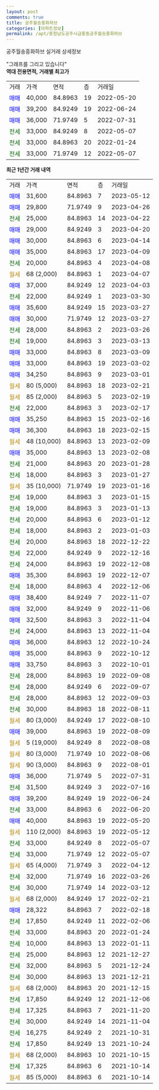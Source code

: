 ```yaml
---
layout: post
comments: true
title: 공주월송흥화하브
categories: [아파트정보]
permalink: /apt/충청남도공주시금흥동공주월송흥화하브
---
```


공주월송흥화하브 실거래 상세정보

<script type="text/javascript">
  google.charts.load('current', {'packages':['line', 'corechart']});
  google.charts.setOnLoadCallback(drawChart);

  function drawChart() {
    var data = new google.visualization.DataTable();
    data.addColumn('date', '거래일');
    data.addColumn('number', "매매");
    data.addColumn('number', "전세");
    data.addColumn('number', "전매");

    data.addRows([[new Date(Date.parse("2023-05-12")), 31600, null, null], [new Date(Date.parse("2023-04-26")), 29800, null, null], [new Date(Date.parse("2023-04-22")), null, 25000, null], [new Date(Date.parse("2023-04-20")), 29000, null, null], [new Date(Date.parse("2023-04-14")), 30000, null, null], [new Date(Date.parse("2023-04-09")), 35000, null, null], [new Date(Date.parse("2023-04-08")), null, 20000, null], [new Date(Date.parse("2023-04-07")), null, null, null], [new Date(Date.parse("2023-04-03")), 37000, null, null], [new Date(Date.parse("2023-03-30")), null, 22000, null], [new Date(Date.parse("2023-03-27")), 35600, null, null], [new Date(Date.parse("2023-03-27")), 30000, null, null], [new Date(Date.parse("2023-03-26")), null, 28000, null], [new Date(Date.parse("2023-03-13")), null, 19000, null], [new Date(Date.parse("2023-03-09")), 33000, null, null], [new Date(Date.parse("2023-03-02")), 33000, null, null], [new Date(Date.parse("2023-03-01")), 34250, null, null], [new Date(Date.parse("2023-02-21")), null, null, null], [new Date(Date.parse("2023-02-19")), null, null, null], [new Date(Date.parse("2023-02-17")), null, 22000, null], [new Date(Date.parse("2023-02-16")), 35250, null, null], [new Date(Date.parse("2023-02-15")), 36300, null, null], [new Date(Date.parse("2023-02-09")), null, null, null], [new Date(Date.parse("2023-02-08")), 35000, null, null], [new Date(Date.parse("2023-01-28")), null, 21000, null], [new Date(Date.parse("2023-01-27")), null, 18000, null], [new Date(Date.parse("2023-01-16")), null, null, null], [new Date(Date.parse("2023-01-15")), null, 19000, null], [new Date(Date.parse("2023-01-13")), null, 19000, null], [new Date(Date.parse("2023-01-12")), null, 20000, null], [new Date(Date.parse("2023-01-03")), null, 18000, null], [new Date(Date.parse("2022-12-22")), null, 20000, null], [new Date(Date.parse("2022-12-16")), null, 22000, null], [new Date(Date.parse("2022-12-08")), null, 24000, null], [new Date(Date.parse("2022-12-07")), 35300, null, null], [new Date(Date.parse("2022-12-06")), null, 18000, null], [new Date(Date.parse("2022-11-07")), 38400, null, null], [new Date(Date.parse("2022-11-06")), 32000, null, null], [new Date(Date.parse("2022-11-04")), 32500, null, null], [new Date(Date.parse("2022-11-04")), null, 24000, null], [new Date(Date.parse("2022-10-24")), 36000, null, null], [new Date(Date.parse("2022-10-12")), 35000, null, null], [new Date(Date.parse("2022-10-01")), 33750, null, null], [new Date(Date.parse("2022-09-08")), null, 28000, null], [new Date(Date.parse("2022-09-07")), null, 28000, null], [new Date(Date.parse("2022-09-03")), null, 28000, null], [new Date(Date.parse("2022-08-11")), null, 30000, null], [new Date(Date.parse("2022-08-10")), null, null, null], [new Date(Date.parse("2022-08-09")), 39000, null, null], [new Date(Date.parse("2022-08-08")), null, null, null], [new Date(Date.parse("2022-08-06")), null, null, null], [new Date(Date.parse("2022-08-01")), null, null, null], [new Date(Date.parse("2022-07-31")), 36000, null, null], [new Date(Date.parse("2022-07-16")), null, 31500, null], [new Date(Date.parse("2022-06-24")), 39200, null, null], [new Date(Date.parse("2022-06-20")), null, 33000, null], [new Date(Date.parse("2022-05-20")), 40000, null, null], [new Date(Date.parse("2022-05-12")), null, null, null], [new Date(Date.parse("2022-05-07")), null, 33000, null], [new Date(Date.parse("2022-05-07")), null, 33000, null], [new Date(Date.parse("2022-04-12")), null, null, null], [new Date(Date.parse("2022-03-26")), null, 32000, null], [new Date(Date.parse("2022-03-12")), null, 30000, null], [new Date(Date.parse("2022-02-21")), null, null, null], [new Date(Date.parse("2022-02-18")), 28322, null, null], [new Date(Date.parse("2022-02-06")), null, 17850, null], [new Date(Date.parse("2022-01-24")), null, 33000, null], [new Date(Date.parse("2022-01-11")), null, 10000, null], [new Date(Date.parse("2021-12-27")), null, 25000, null], [new Date(Date.parse("2021-12-24")), null, 32000, null], [new Date(Date.parse("2021-12-21")), null, 30000, null], [new Date(Date.parse("2021-12-15")), null, null, null], [new Date(Date.parse("2021-12-06")), null, 17850, null], [new Date(Date.parse("2021-11-20")), null, 17325, null], [new Date(Date.parse("2021-11-04")), null, 30000, null], [new Date(Date.parse("2021-10-31")), null, 16275, null], [new Date(Date.parse("2021-10-24")), null, 17850, null], [new Date(Date.parse("2021-10-15")), null, null, null], [new Date(Date.parse("2021-10-14")), null, 17325, null], [new Date(Date.parse("2021-10-14")), null, null, null]]);

    var options = {
      hAxis: {
        format: 'yyyy/MM/dd'
      },    
      lineWidth: 0,
      pointsVisible: true,    
      title: '최근 1년간 유형별 실거래가 분포',
      legend: { position: 'bottom' }
    };

    var formatter = new google.visualization.NumberFormat({pattern:'###,###'} );
    formatter.format(data, 1);
    formatter.format(data, 2);
    
    setTimeout(function() {
        var chart = new google.visualization.LineChart(document.getElementById('columnchart_material'));
        chart.draw(data, (options));
        document.getElementById('loading').style.display = 'none';
    }, 200);
  }
</script>


<div id="loading" style="z-index:20; display: block; margin-left: 0px">"그래프를 그리고 있습니다"</div>
<div id="columnchart_material" style="width: 95%; margin-left: 0px; display: block"></div>
<!-- contents start -->
<b>역대 전용면적, 거래별 최고가</b>
<table class="sortable">
    <tr>
      <td>거래</td>
      <td>가격</td>
      <td>면적</td>
      <td>층</td>
      <td>거래일</td>
    </tr>
        <tr>
          <td><a style="color: blue">매매</a></td>
          <td>40,000</td>
          <td>84.8963</td>
          <td>19</td>
          <td>2022-05-20</td>
        </tr>            <tr>
          <td><a style="color: blue">매매</a></td>
          <td>39,200</td>
          <td>84.9249</td>
          <td>19</td>
          <td>2022-06-24</td>
        </tr>            <tr>
          <td><a style="color: blue">매매</a></td>
          <td>36,000</td>
          <td>71.9749</td>
          <td>5</td>
          <td>2022-07-31</td>
        </tr>        
        <tr>
              <td><a style="color: darkgreen">전세</a></td>
              <td>33,000</td>
              <td>84.9249</td>
              <td>8</td>
              <td>2022-05-07</td>
            </tr>            <tr>
              <td><a style="color: darkgreen">전세</a></td>
              <td>33,000</td>
              <td>84.8963</td>
              <td>20</td>
              <td>2022-01-24</td>
            </tr>            <tr>
              <td><a style="color: darkgreen">전세</a></td>
              <td>33,000</td>
              <td>71.9749</td>
              <td>12</td>
              <td>2022-05-07</td>
            </tr>        
    
</table>

<b>최근 1년간 거래 내역</b>

<table class="sortable">
    <tr>
      <td>거래</td>
      <td>가격</td>
      <td>면적</td>
      <td>층</td>
      <td>거래일</td>
    </tr>
    <tr>
      <td><a style="color: blue">매매</a></td>
      <td>31,600</td>
      <td>84.8963</td>
      <td>7</td>
      <td>2023-05-12</td>
    </tr>          <tr>
      <td><a style="color: blue">매매</a></td>
      <td>29,800</td>
      <td>71.9749</td>
      <td>9</td>
      <td>2023-04-26</td>
    </tr>          <tr>
      <td><a style="color: darkgreen">전세</a></td>
      <td>25,000</td>
      <td>84.8963</td>
      <td>14</td>
      <td>2023-04-22</td>
    </tr>          <tr>
      <td><a style="color: blue">매매</a></td>
      <td>29,000</td>
      <td>84.9249</td>
      <td>3</td>
      <td>2023-04-20</td>
    </tr>          <tr>
      <td><a style="color: blue">매매</a></td>
      <td>30,000</td>
      <td>84.8963</td>
      <td>6</td>
      <td>2023-04-14</td>
    </tr>          <tr>
      <td><a style="color: blue">매매</a></td>
      <td>35,000</td>
      <td>84.8963</td>
      <td>17</td>
      <td>2023-04-09</td>
    </tr>          <tr>
      <td><a style="color: darkgreen">전세</a></td>
      <td>20,000</td>
      <td>84.8963</td>
      <td>4</td>
      <td>2023-04-08</td>
    </tr>          <tr>
      <td><a style="color: darkgoldenrod">월세</a></td>
      <td>68 (2,000)</td>
      <td>84.8963</td>
      <td>1</td>
      <td>2023-04-07</td>
    </tr>          <tr>
      <td><a style="color: blue">매매</a></td>
      <td>37,000</td>
      <td>84.9249</td>
      <td>12</td>
      <td>2023-04-03</td>
    </tr>          <tr>
      <td><a style="color: darkgreen">전세</a></td>
      <td>22,000</td>
      <td>84.9249</td>
      <td>1</td>
      <td>2023-03-30</td>
    </tr>          <tr>
      <td><a style="color: blue">매매</a></td>
      <td>35,600</td>
      <td>84.9249</td>
      <td>15</td>
      <td>2023-03-27</td>
    </tr>          <tr>
      <td><a style="color: blue">매매</a></td>
      <td>30,000</td>
      <td>71.9749</td>
      <td>12</td>
      <td>2023-03-27</td>
    </tr>          <tr>
      <td><a style="color: darkgreen">전세</a></td>
      <td>28,000</td>
      <td>84.8963</td>
      <td>2</td>
      <td>2023-03-26</td>
    </tr>          <tr>
      <td><a style="color: darkgreen">전세</a></td>
      <td>19,000</td>
      <td>84.8963</td>
      <td>3</td>
      <td>2023-03-13</td>
    </tr>          <tr>
      <td><a style="color: blue">매매</a></td>
      <td>33,000</td>
      <td>84.8963</td>
      <td>8</td>
      <td>2023-03-09</td>
    </tr>          <tr>
      <td><a style="color: blue">매매</a></td>
      <td>33,000</td>
      <td>84.8963</td>
      <td>19</td>
      <td>2023-03-02</td>
    </tr>          <tr>
      <td><a style="color: blue">매매</a></td>
      <td>34,250</td>
      <td>84.8963</td>
      <td>9</td>
      <td>2023-03-01</td>
    </tr>          <tr>
      <td><a style="color: darkgoldenrod">월세</a></td>
      <td>80 (5,000)</td>
      <td>84.8963</td>
      <td>18</td>
      <td>2023-02-21</td>
    </tr>          <tr>
      <td><a style="color: darkgoldenrod">월세</a></td>
      <td>85 (2,000)</td>
      <td>84.8963</td>
      <td>5</td>
      <td>2023-02-19</td>
    </tr>          <tr>
      <td><a style="color: darkgreen">전세</a></td>
      <td>22,000</td>
      <td>84.8963</td>
      <td>3</td>
      <td>2023-02-17</td>
    </tr>          <tr>
      <td><a style="color: blue">매매</a></td>
      <td>35,250</td>
      <td>84.8963</td>
      <td>15</td>
      <td>2023-02-16</td>
    </tr>          <tr>
      <td><a style="color: blue">매매</a></td>
      <td>36,300</td>
      <td>84.8963</td>
      <td>18</td>
      <td>2023-02-15</td>
    </tr>          <tr>
      <td><a style="color: darkgoldenrod">월세</a></td>
      <td>48 (10,000)</td>
      <td>84.8963</td>
      <td>13</td>
      <td>2023-02-09</td>
    </tr>          <tr>
      <td><a style="color: blue">매매</a></td>
      <td>35,000</td>
      <td>84.8963</td>
      <td>13</td>
      <td>2023-02-08</td>
    </tr>          <tr>
      <td><a style="color: darkgreen">전세</a></td>
      <td>21,000</td>
      <td>84.8963</td>
      <td>20</td>
      <td>2023-01-28</td>
    </tr>          <tr>
      <td><a style="color: darkgreen">전세</a></td>
      <td>18,000</td>
      <td>84.8963</td>
      <td>3</td>
      <td>2023-01-27</td>
    </tr>          <tr>
      <td><a style="color: darkgoldenrod">월세</a></td>
      <td>35 (10,000)</td>
      <td>71.9749</td>
      <td>19</td>
      <td>2023-01-16</td>
    </tr>          <tr>
      <td><a style="color: darkgreen">전세</a></td>
      <td>19,000</td>
      <td>84.8963</td>
      <td>3</td>
      <td>2023-01-15</td>
    </tr>          <tr>
      <td><a style="color: darkgreen">전세</a></td>
      <td>19,000</td>
      <td>84.8963</td>
      <td>3</td>
      <td>2023-01-13</td>
    </tr>          <tr>
      <td><a style="color: darkgreen">전세</a></td>
      <td>20,000</td>
      <td>84.8963</td>
      <td>6</td>
      <td>2023-01-12</td>
    </tr>          <tr>
      <td><a style="color: darkgreen">전세</a></td>
      <td>18,000</td>
      <td>84.8963</td>
      <td>2</td>
      <td>2023-01-03</td>
    </tr>          <tr>
      <td><a style="color: darkgreen">전세</a></td>
      <td>20,000</td>
      <td>84.8963</td>
      <td>18</td>
      <td>2022-12-22</td>
    </tr>          <tr>
      <td><a style="color: darkgreen">전세</a></td>
      <td>22,000</td>
      <td>84.9249</td>
      <td>9</td>
      <td>2022-12-16</td>
    </tr>          <tr>
      <td><a style="color: darkgreen">전세</a></td>
      <td>24,000</td>
      <td>84.8963</td>
      <td>19</td>
      <td>2022-12-08</td>
    </tr>          <tr>
      <td><a style="color: blue">매매</a></td>
      <td>35,300</td>
      <td>84.8963</td>
      <td>19</td>
      <td>2022-12-07</td>
    </tr>          <tr>
      <td><a style="color: darkgreen">전세</a></td>
      <td>18,000</td>
      <td>84.8963</td>
      <td>4</td>
      <td>2022-12-06</td>
    </tr>          <tr>
      <td><a style="color: blue">매매</a></td>
      <td>38,400</td>
      <td>84.9249</td>
      <td>7</td>
      <td>2022-11-07</td>
    </tr>          <tr>
      <td><a style="color: blue">매매</a></td>
      <td>32,000</td>
      <td>84.9249</td>
      <td>9</td>
      <td>2022-11-06</td>
    </tr>          <tr>
      <td><a style="color: blue">매매</a></td>
      <td>32,500</td>
      <td>84.8963</td>
      <td>3</td>
      <td>2022-11-04</td>
    </tr>          <tr>
      <td><a style="color: darkgreen">전세</a></td>
      <td>24,000</td>
      <td>84.8963</td>
      <td>13</td>
      <td>2022-11-04</td>
    </tr>          <tr>
      <td><a style="color: blue">매매</a></td>
      <td>36,000</td>
      <td>84.8963</td>
      <td>12</td>
      <td>2022-10-24</td>
    </tr>          <tr>
      <td><a style="color: blue">매매</a></td>
      <td>35,000</td>
      <td>84.8963</td>
      <td>9</td>
      <td>2022-10-12</td>
    </tr>          <tr>
      <td><a style="color: blue">매매</a></td>
      <td>33,750</td>
      <td>84.8963</td>
      <td>3</td>
      <td>2022-10-01</td>
    </tr>          <tr>
      <td><a style="color: darkgreen">전세</a></td>
      <td>28,000</td>
      <td>84.8963</td>
      <td>19</td>
      <td>2022-09-08</td>
    </tr>          <tr>
      <td><a style="color: darkgreen">전세</a></td>
      <td>28,000</td>
      <td>84.9249</td>
      <td>6</td>
      <td>2022-09-07</td>
    </tr>          <tr>
      <td><a style="color: darkgreen">전세</a></td>
      <td>28,000</td>
      <td>84.8963</td>
      <td>12</td>
      <td>2022-09-03</td>
    </tr>          <tr>
      <td><a style="color: darkgreen">전세</a></td>
      <td>30,000</td>
      <td>84.8963</td>
      <td>18</td>
      <td>2022-08-11</td>
    </tr>          <tr>
      <td><a style="color: darkgoldenrod">월세</a></td>
      <td>80 (3,000)</td>
      <td>84.9249</td>
      <td>17</td>
      <td>2022-08-10</td>
    </tr>          <tr>
      <td><a style="color: blue">매매</a></td>
      <td>39,000</td>
      <td>84.8963</td>
      <td>19</td>
      <td>2022-08-09</td>
    </tr>          <tr>
      <td><a style="color: darkgoldenrod">월세</a></td>
      <td>5 (19,000)</td>
      <td>84.9249</td>
      <td>8</td>
      <td>2022-08-08</td>
    </tr>          <tr>
      <td><a style="color: darkgoldenrod">월세</a></td>
      <td>80 (3,000)</td>
      <td>71.9749</td>
      <td>10</td>
      <td>2022-08-06</td>
    </tr>          <tr>
      <td><a style="color: darkgoldenrod">월세</a></td>
      <td>90 (3,000)</td>
      <td>84.8963</td>
      <td>9</td>
      <td>2022-08-01</td>
    </tr>          <tr>
      <td><a style="color: blue">매매</a></td>
      <td>36,000</td>
      <td>71.9749</td>
      <td>5</td>
      <td>2022-07-31</td>
    </tr>          <tr>
      <td><a style="color: darkgreen">전세</a></td>
      <td>31,500</td>
      <td>84.9249</td>
      <td>3</td>
      <td>2022-07-16</td>
    </tr>          <tr>
      <td><a style="color: blue">매매</a></td>
      <td>39,200</td>
      <td>84.9249</td>
      <td>19</td>
      <td>2022-06-24</td>
    </tr>          <tr>
      <td><a style="color: darkgreen">전세</a></td>
      <td>33,000</td>
      <td>84.8963</td>
      <td>6</td>
      <td>2022-06-20</td>
    </tr>          <tr>
      <td><a style="color: blue">매매</a></td>
      <td>40,000</td>
      <td>84.8963</td>
      <td>19</td>
      <td>2022-05-20</td>
    </tr>          <tr>
      <td><a style="color: darkgoldenrod">월세</a></td>
      <td>110 (2,000)</td>
      <td>84.8963</td>
      <td>19</td>
      <td>2022-05-12</td>
    </tr>          <tr>
      <td><a style="color: darkgreen">전세</a></td>
      <td>33,000</td>
      <td>84.9249</td>
      <td>8</td>
      <td>2022-05-07</td>
    </tr>          <tr>
      <td><a style="color: darkgreen">전세</a></td>
      <td>33,000</td>
      <td>71.9749</td>
      <td>12</td>
      <td>2022-05-07</td>
    </tr>          <tr>
      <td><a style="color: darkgoldenrod">월세</a></td>
      <td>65 (4,000)</td>
      <td>71.9749</td>
      <td>3</td>
      <td>2022-04-12</td>
    </tr>          <tr>
      <td><a style="color: darkgreen">전세</a></td>
      <td>32,000</td>
      <td>71.9749</td>
      <td>16</td>
      <td>2022-03-26</td>
    </tr>          <tr>
      <td><a style="color: darkgreen">전세</a></td>
      <td>30,000</td>
      <td>71.9749</td>
      <td>14</td>
      <td>2022-03-12</td>
    </tr>          <tr>
      <td><a style="color: darkgoldenrod">월세</a></td>
      <td>68 (2,000)</td>
      <td>84.9249</td>
      <td>17</td>
      <td>2022-02-21</td>
    </tr>          <tr>
      <td><a style="color: blue">매매</a></td>
      <td>28,322</td>
      <td>84.8963</td>
      <td>7</td>
      <td>2022-02-18</td>
    </tr>          <tr>
      <td><a style="color: darkgreen">전세</a></td>
      <td>17,850</td>
      <td>84.9249</td>
      <td>11</td>
      <td>2022-02-06</td>
    </tr>          <tr>
      <td><a style="color: darkgreen">전세</a></td>
      <td>33,000</td>
      <td>84.8963</td>
      <td>20</td>
      <td>2022-01-24</td>
    </tr>          <tr>
      <td><a style="color: darkgreen">전세</a></td>
      <td>10,000</td>
      <td>84.8963</td>
      <td>13</td>
      <td>2022-01-11</td>
    </tr>          <tr>
      <td><a style="color: darkgreen">전세</a></td>
      <td>25,000</td>
      <td>84.8963</td>
      <td>12</td>
      <td>2021-12-27</td>
    </tr>          <tr>
      <td><a style="color: darkgreen">전세</a></td>
      <td>32,000</td>
      <td>84.8963</td>
      <td>5</td>
      <td>2021-12-24</td>
    </tr>          <tr>
      <td><a style="color: darkgreen">전세</a></td>
      <td>30,000</td>
      <td>84.8963</td>
      <td>13</td>
      <td>2021-12-21</td>
    </tr>          <tr>
      <td><a style="color: darkgoldenrod">월세</a></td>
      <td>68 (2,000)</td>
      <td>84.8963</td>
      <td>20</td>
      <td>2021-12-15</td>
    </tr>          <tr>
      <td><a style="color: darkgreen">전세</a></td>
      <td>17,850</td>
      <td>84.9249</td>
      <td>12</td>
      <td>2021-12-06</td>
    </tr>          <tr>
      <td><a style="color: darkgreen">전세</a></td>
      <td>17,325</td>
      <td>84.8963</td>
      <td>7</td>
      <td>2021-11-20</td>
    </tr>          <tr>
      <td><a style="color: darkgreen">전세</a></td>
      <td>30,000</td>
      <td>84.9249</td>
      <td>14</td>
      <td>2021-11-04</td>
    </tr>          <tr>
      <td><a style="color: darkgreen">전세</a></td>
      <td>16,275</td>
      <td>84.9249</td>
      <td>2</td>
      <td>2021-10-31</td>
    </tr>          <tr>
      <td><a style="color: darkgreen">전세</a></td>
      <td>17,850</td>
      <td>84.9249</td>
      <td>13</td>
      <td>2021-10-24</td>
    </tr>          <tr>
      <td><a style="color: darkgoldenrod">월세</a></td>
      <td>68 (2,000)</td>
      <td>84.8963</td>
      <td>10</td>
      <td>2021-10-15</td>
    </tr>          <tr>
      <td><a style="color: darkgreen">전세</a></td>
      <td>17,325</td>
      <td>84.8963</td>
      <td>6</td>
      <td>2021-10-14</td>
    </tr>          <tr>
      <td><a style="color: darkgoldenrod">월세</a></td>
      <td>85 (5,000)</td>
      <td>84.8963</td>
      <td>6</td>
      <td>2021-10-14</td>
    </tr>      </table>
<!-- contents end -->    

